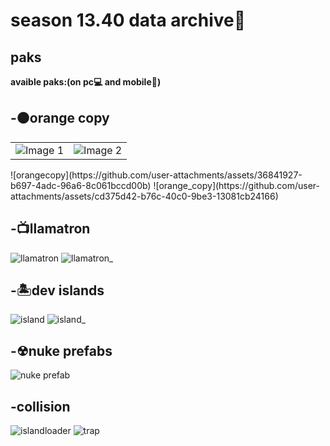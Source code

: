 # season 13.40 data archive📂

## paks

**avaible paks:(on pc💻 and mobile📱)**

## -🟠orange copy
<table>
    <tr>
        <td><img src="https://github.com/user-attachments/assets/36841927-b697-4adc-96a6-8c061bccd00b" alt="Image 1" style="width: auto;"></td>
        <td><img src="https://github.com/user-attachments/assets/cd375d42-b76c-40c0-9be3-13081cb24166" alt="Image 2" style="width: auto;"></td>
    </tr>
</table>
![orangecopy](https://github.com/user-attachments/assets/36841927-b697-4adc-96a6-8c061bccd00b) ![orange_copy](https://github.com/user-attachments/assets/cd375d42-b76c-40c0-9be3-13081cb24166)

## -📺llamatron
![llamatron](https://github.com/user-attachments/assets/78a6c5f7-fdd8-4b10-adee-5e66bf43dabb) ![llamatron_](https://github.com/user-attachments/assets/076807bd-b84e-4a2e-80a8-c51440d0a95a)

## -🏝dev islands
![island](https://github.com/user-attachments/assets/1d4083c4-7c01-4306-91f8-dce1845b3eb5) ![island_](https://github.com/user-attachments/assets/b7e36fba-51a3-4eb6-aac4-5ec27914b32e)

## -☢nuke prefabs
![nuke prefab](https://github.com/user-attachments/assets/90bc2724-ea65-42c5-9aa6-2d352ed5dcd7)

## -collision
![islandloader](https://github.com/user-attachments/assets/61f896a7-faac-4d41-89c2-90e04f8014e8) ![trap](https://github.com/user-attachments/assets/49ab5a7b-28b9-40f5-914d-797ba7798bc3)
